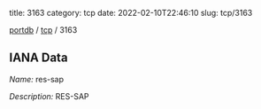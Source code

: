 title: 3163
category: tcp
date: 2022-02-10T22:46:10
slug: tcp/3163

[portdb](/) / [tcp](/category/tcp.html) / 3163


## IANA Data

_Name:_ res-sap

_Description:_ RES-SAP

